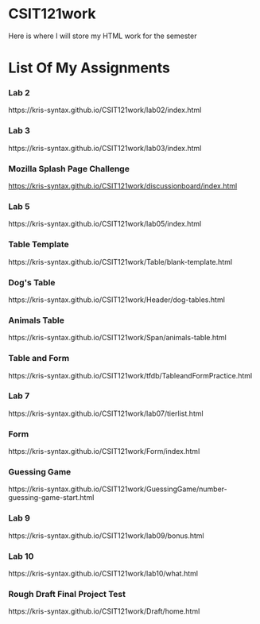 # CSIT121work
Here is where I will store my HTML work for the semester


<h1> List Of My Assignments</h1>


<h3>Lab 2 </h3>
https://kris-syntax.github.io/CSIT121work/lab02/index.html

<h3>Lab 3</h3>
https://kris-syntax.github.io/CSIT121work/lab03/index.html

<h3>Mozilla Splash Page Challenge</h3>

https://kris-syntax.github.io/CSIT121work/discussionboard/index.html

<h3>Lab 5</h3>
https://kris-syntax.github.io/CSIT121work/lab05/index.html

<h3>Table Template</h3>
https://kris-syntax.github.io/CSIT121work/Table/blank-template.html

<h3>Dog's Table</h3>
https://kris-syntax.github.io/CSIT121work/Header/dog-tables.html

<h3>Animals Table</h3>
https://kris-syntax.github.io/CSIT121work/Span/animals-table.html

<h3>Table and Form</h3>
https://kris-syntax.github.io/CSIT121work/tfdb/TableandFormPractice.html

<h3>Lab 7</h3>
https://kris-syntax.github.io/CSIT121work/lab07/tierlist.html


<h3>Form</h3>
https://kris-syntax.github.io/CSIT121work/Form/index.html  

<h3>Guessing Game</h3>
https://kris-syntax.github.io/CSIT121work/GuessingGame/number-guessing-game-start.html

<h3>Lab 9</h3>
https://kris-syntax.github.io/CSIT121work/lab09/bonus.html

<h3>Lab 10</h3>
https://kris-syntax.github.io/CSIT121work/lab10/what.html

<h3>Rough Draft Final Project Test</h3>
https://kris-syntax.github.io/CSIT121work/Draft/home.html












